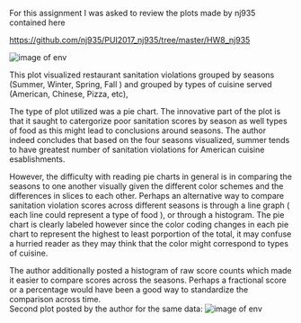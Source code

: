 
For this assignment  I was asked to review the  plots made by nj935  contained here

https://github.com/nj935/PUI2017_nj935/tree/master/HW8_nj935

![image of env]( https://github.com/nj935/PUI2017_nj935/blob/master/HW8_nj935/restaurants2.png)


 This plot visualized restaurant 
sanitation violations grouped by seasons (Summer, Winter, Spring, Fall )  and grouped by types of cuisine served (American, Chinese, Pizza, etc), 

The type of plot utilized was a pie chart. The innovative part of the plot is that it saught to 
catergorize poor sanitation scores by season as well types of food as this might lead to conclusions around seasons. The author indeed concludes that based on the four seasons visualized, summer tends to have  greatest number of sanitation violations for American cuisine esablishments. 

However, the difficulty with reading pie charts in general is in comparing the seasons to one another visually given the different color schemes and the differences in slices to each other. Perhaps an alternative way to compare sanitation violation scores across different seasons is through a line graph ( each line could represent a type of food ), or through a histogram. The pie chart is clearly labeled however since the color coding changes in each pie chart to represent the highest to least porportion of the total, it may confuse a hurried reader as they may think that the color might correspond to types of cuisine. 

The author additionally posted a histogram of raw score counts which made it easier to compare scores across the seasons.  Perhaps a fractional score or a percentage would have been a good way to standardize the comparison across time.  
Second plot posted by the author for the same data: 
![image of env](https://github.com/nj935/PUI2017_nj935/blob/master/HW8_nj935/restaurants_bar.png)


